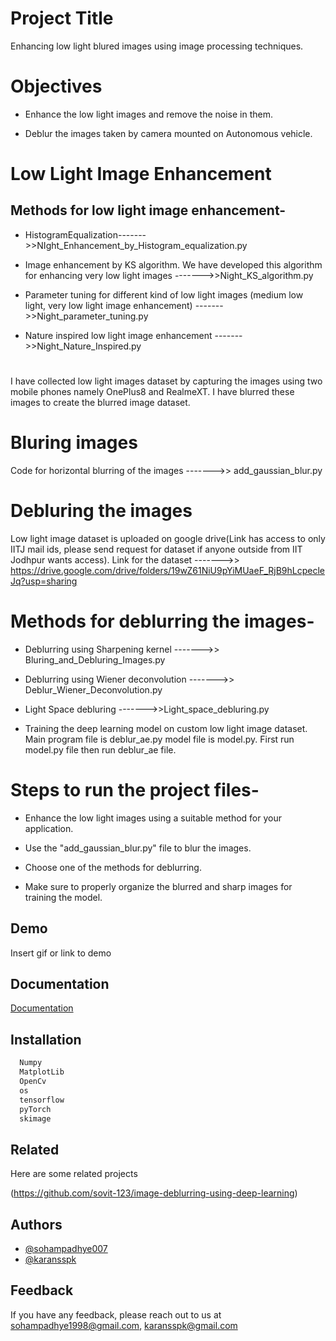 
# Project Title

Enhancing low light blured images using image processing techniques.
 
# Objectives

- Enhance the low light images and remove the noise in them. 

- Deblur the images taken by camera mounted on Autonomous vehicle.

# Low Light Image Enhancement 

## Methods for low light image enhancement- 
- HistogramEqualization------->>NIght_Enhancement_by_Histogram_equalization.py

- Image enhancement by KS algorithm. We have developed this algorithm for enhancing very low light images ------->>Night_KS_algorithm.py 

- Parameter tuning for different kind of low light images (medium low light, very low light image enhancement) ------->>Night_parameter_tuning.py 

- Nature inspired low light image enhancement ------->>Night_Nature_Inspired.py
#
I have collected low light images dataset by capturing the images using two mobile phones namely OnePlus8 and RealmeXT. I have blurred these images to create the blurred image dataset. 
#

# Bluring images
Code for horizontal blurring of the images ------->> add_gaussian_blur.py 

# Debluring the images 

Low light image dataset is uploaded on google drive(Link has access to only IITJ mail ids, please send request for dataset if  anyone outside from IIT Jodhpur wants access). Link for the dataset ------->> https://drive.google.com/drive/folders/19wZ61NiU9pYiMUaeF_RjB9hLcpecleJq?usp=sharing 

# Methods for deblurring the images- 

- Deblurring using Sharpening kernel ------->> Bluring_and_Debluring_Images.py 

- Deblurring using Wiener deconvolution ------->> Deblur_Wiener_Deconvolution.py 

- Light Space debluring ------->>Light_space_debluring.py 

- Training the deep learning model on custom low light image dataset. Main program file is deblur_ae.py  model file is model.py.  First run model.py file then run deblur_ae file.


# Steps to run the project files- 

- Enhance the low light images using a suitable method for your application. 

- Use the "add_gaussian_blur.py" file to blur the images. 

- Choose one of the methods for deblurring. 

- Make sure to properly organize the blurred and sharp images for training the model. 


## Demo

Insert gif or link to demo


## Documentation

[Documentation](https://linktodocumentation)


## Installation


```bash
  Numpy
  MatplotLib
  OpenCv
  os
  tensorflow
  pyTorch
  skimage
```
    
## Related

Here are some related projects

(https://github.com/sovit-123/image-deblurring-using-deep-learning)


## Authors

- [@sohampadhye007](https://github.com/sohampadhye007)
- [@karansspk](https://github.com/karansspk)



## Feedback

If you have any feedback, please reach out to us at sohampadhye1998@gmail.com, karansspk@gmail.com

